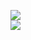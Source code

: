 [![](https://img.shields.io/badge/Made%20With-Github%20Spray-lightgrey.svg?style=for-the-badge&logo=github)](https://github.com/Annihil/github-spray#6204)  
[![](https://i.imgur.com/2DrTn0Z.gif)](https://github.com/Annihil/github-spray)